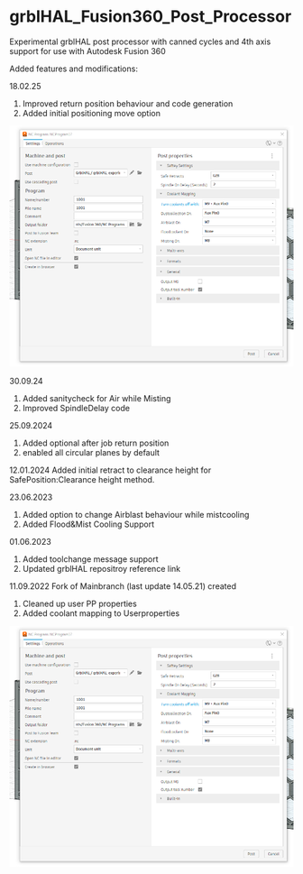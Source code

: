 # grblHAL_Fusion360_Post_Processor
Experimental grblHAL post processor with canned cycles and 4th axis support for use with Autodesk Fusion 360

Added features and modifications:

18.02.25
1. Improved return position behaviour and code generation
2. Added initial positioning move option
   
![image](https://github.com/Dietz0r/grblHAL_Fusion360_Post_Processor/blob/main/PPOptions.png)

30.09.24
1. Added sanitycheck for Air while Misting
2. Improved SpindleDelay code

25.09.2024
1. Added optional after job return position
2. enabled all circular planes by default

12.01.2024
Added initial retract to clearance height for SafePosition:Clearance height method.

23.06.2023
1. Added option to change Airblast behaviour while mistcooling
2. Added Flood&Mist Cooling Support

01.06.2023
1. Added toolchange message support
2. Updated grblHAL repositroy reference link

11.09.2022 
Fork of Mainbranch (last update 14.05.21) created
1. Cleaned up user PP properties
2. Added coolant mapping to Userproperties


![image](https://github.com/Dietz0r/grblHAL_Fusion360_Post_Processor/blob/main/PPOptions2.png)
